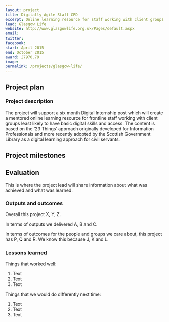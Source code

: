 ```yaml
---
layout: project
title: Digitally Agile Staff CPD
excerpt: Online learning resource for staff working with client groups least likely to have basic digital skills.
lead: Glasgow Life
website: http://www.glasgowlife.org.uk/Pages/default.aspx
email: 
twitter: 
facebook: 
start: April 2015
end: October 2015
award: £7970.79
image:
permalink: /projects/glasgow-life/ 
---
```


## Project plan

### Project description

The project will support a six month Digital Internship post which will create a mentored online learning resource for frontline staff working with client groups least likely to have basic digital skills and access. The content is based on the ’23 Things’ approach originally developed for Information Professionals and more recently adopted by the Scottish Government Library as a digital learning approach for civil servants.


## Project milestones



## Evaluation

This is where the project lead will share information about what was achieved and what was learned.

### Outputs and outcomes

Overall this project X, Y, Z.

In terms of outputs we delivered A, B and C.

In terms of outcomes for the people and groups we care about, this project has P, Q and R. We know this because J, K and L.

### Lessons learned

Things that worked well:

1. Text
2. Text
3. Text

Things that we would do differently next time:

1. Text
2. Text
3. Text
